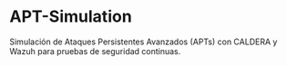 # APT-Simulation
Simulación de Ataques Persistentes Avanzados (APTs) con CALDERA y Wazuh para pruebas de seguridad continuas.
